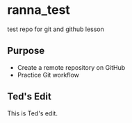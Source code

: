 # ranna_test
test repo for git and github lesson 

## Purpose

- Create a remote repository on GitHub
- Practice Git workflow

## Ted's Edit
This is Ted's edit.